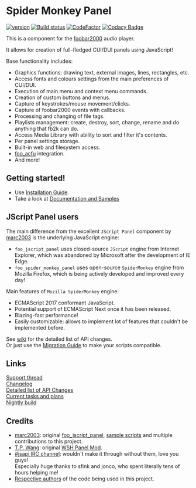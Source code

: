 # Spider Monkey Panel 
[![version][version_badge]][changelog] [![Build status][appveyor_badge]](https://ci.appveyor.com/project/TheQwertiest/foo-spider-monkey-panel/branch/master) [![CodeFactor][codefactor_badge]](https://www.codefactor.io/repository/github/theqwertiest/foo_spider_monkey_panel/overview/master) [![Codacy Badge][codacy_badge]](https://app.codacy.com/app/qwertiest/foo_spider_monkey_panel?utm_source=github.com&utm_medium=referral&utm_content=TheQwertiest/foo_spider_monkey_panel&utm_campaign=Badge_Grade_Dashboard) 

This is a component for the [foobar2000](https://www.foobar2000.org) audio player.

It allows for creation of full-fledged CUI/DUI panels using JavaScript!  

Base functionality includes:
- Graphics functions: drawing text, external images, lines, rectangles, etc.
- Access fonts and colours settings from the main preferences of CUI/DUI.
- Execution of main menu and context menu commands.
- Creation of custom buttons and menus.
- Capture of keystrokes/mouse movement/clicks.
- Capture of foobar2000 events with callbacks.
- Processing and changing of file tags.
- Playlists management: create, destroy, sort, change, rename and do anything that fb2k can do.
- Access Media Library with ability to sort and filter it's contents.
- Per panel settings storage. 
- Built-in web and filesystem access.
- [foo_acfu](https://acfu.3dyd.com) integration.
- And more!

## Getting started!

- Use [Installation Guide](https://github.com/TheQwertiest/foo_spider_monkey_panel/wiki/Installation).
- Take a look at [Documentation and Samples](https://github.com/TheQwertiest/foo_spider_monkey_panel/wiki/Script-documentation)

## JScript Panel users

The main difference from the excellent `JScript Panel` component by [marc2003](https://github.com/marc2k3) is the underlying JavaScript engine:
- `foo_jscript_panel` uses closed-source `JScript` engine from Internet Explorer, which was abandoned by Microsoft after the development of IE Edge.
- `foo_spider_monkey_panel` uses open-source `SpiderMonkey` engine from Mozilla Firefox, which is being actively developed and improved every day!

Main features of `Mozilla SpiderMonkey` engine:
- ECMAScript 2017 conformant JavaScript.
- Potential support of ECMAScript Next once it has been released.
- Blazing-fast performance!
- Easily customizable: allows to implement lot of features that couldn't be implemented before.

See [wiki][api_changes] for the detailed list of API changes.  
Or just use the [Migration Guide](https://github.com/TheQwertiest/foo_spider_monkey_panel/wiki/JScript-to-SpiderMonkey-migration-guide) to make your scripts compatible.

## Links
[Support thread](https://hydrogenaud.io/index.php/topic,116669.new.html)  
[Changelog][changelog]  
[Detailed list of API Changes][api_changes]  
[Current tasks and plans][todo]  
[Nightly build](https://ci.appveyor.com/api/projects/theqwertiest/foo-spider-monkey-panel/artifacts/_result%2FWin32_Release%2Ffoo_spider_monkey_panel.fb2k-component?branch=master&job=Configuration%3A%20Release)

## Credits
- [marc2003](https://github.com/marc2k3): original [foo_jscript_panel](https://github.com/marc2k3/foo_jscript_panel), [sample scripts](https://github.com/marc2k3/smp_2003) and multiple contributions to this project.
- [T.P. Wang](https://hydrogenaud.io/index.php?action=profile;u=44175): original [WSH Panel Mod](https://code.google.com/archive/p/foo-wsh-panel-mod).
- [#jsapi IRC channel](https://wiki.mozilla.org/IRC): wouldn't make it through without them, love you guys!  
  Especially huge thanks to sfink and jonco, who spent literally tens of hours helping me!
- [Respective authors](THIRD_PARTY_NOTICES.md) of the code being used in this project.

[changelog]: CHANGELOG.md
[todo]: https://github.com/TheQwertiest/foo_spider_monkey_panel/projects/1
[api_changes]: https://github.com/TheQwertiest/foo_spider_monkey_panel/wiki/API-Changes
[version_badge]: https://img.shields.io/github/release/theqwertiest/foo_spider_monkey_panel.svg
[appveyor_badge]: https://ci.appveyor.com/api/projects/status/4fg787ijr73u7mxc/branch/master?svg=true
[codacy_badge]: https://api.codacy.com/project/badge/Grade/19c686bcf26d46e6a639bdece347ae3d
[codefactor_badge]: https://www.codefactor.io/repository/github/theqwertiest/foo_spider_monkey_panel/badge/master
